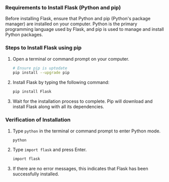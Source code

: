 <div class="space-y-3">
  <h3 class="text-lg leading-snug dark:text-zinc-300"><strong>Requirements to Install Flask (Python and pip)</strong></h3>
  <p>
    Before installing Flask, ensure that Python and pip (Python's package manager) are installed on your computer. Python is the primary programming language used by Flask, and pip is used to manage and install Python packages.
  </p>
</div>

<div class="space-y-3">
  <h3 class="text-lg leading-snug dark:text-zinc-300"><strong>Steps to Install Flask using pip</strong></h3>
  <ol className="list-decimal space-y-3 pb-2 pl-10">
  <li>
    <p>Open a terminal or command prompt on your computer.</p>
    
```bash
# Ensure pip is uptodate
pip install --upgrade pip
```
  </li>

  <li>
    <p>Install Flask by typing the following command:</p>

```bash
pip install Flask
```

  </li>
  <li>
    <p>Wait for the installation process to complete. Pip will download and install Flask along with all its dependencies.</p>
  </li>
  </ol>
</div>

<div class="space-y-3">
  <h3 class="text-lg leading-snug dark:text-zinc-300"><strong>Verification of Installation</strong></h3>
  <ol className="list-decimal space-y-3 pb-2 pl-10">
  <li>
    <p>Type <code>python</code> in the terminal or command prompt to enter Python mode.</p>
    
```bash
python
```
  </li>

  <li>
    <p>Type <code>import flask</code> and press Enter.</p>

```bash
import flask
```

  </li>
  <li>
    <p>If there are no error messages, this indicates that Flask has been successfully installed.</p>
  </li>
  </ol>
</div>
